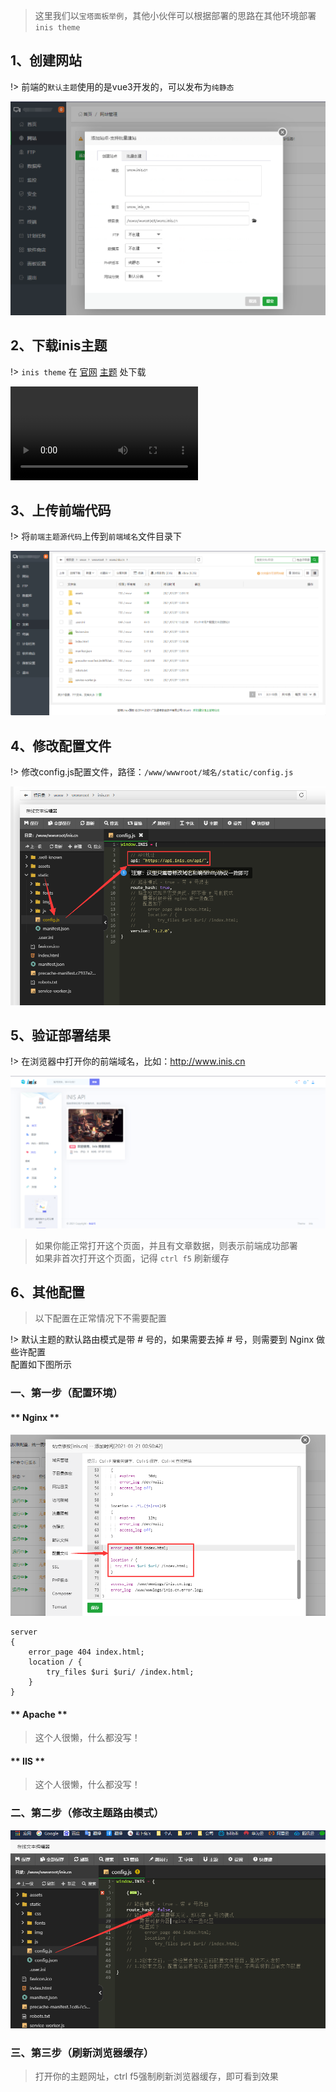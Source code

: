 > 这里我们以`宝塔面板举例`，其他小伙伴可以根据部署的思路在其他环境部署`inis theme`

## 1、创建网站

!> 前端的`默认主题`使用的是vue3开发的，可以发布为`纯静态`

![添加网站](../assets/img/start/2-1.png)

## 2、下载inis主题

!> `inis theme` 在 [官网](//inis.cc) [主题](//inis.cc/index/theme) 处下载

<video src="../assets/img/start/20210710_152935.mp4" controls="">Not Support</video>

## 3、上传前端代码

!> 将`前端主题源代码`上传到`前端域名`文件目录下

![上传前端代码](../assets/img/start/2-2.png)

## 4、修改配置文件

!> 修改config.js配置文件，路径：`/www/wwwroot/域名/static/config.js`

![修改配置文件](../assets/img/start/2-3.png)

## 5、验证部署结果

!> 在浏览器中打开你的前端域名，比如：http://www.inis.cn

![前端首页](../assets/img/start/2-4.png)

> 如果你能正常打开这个页面，并且有文章数据，则表示前端成功部署   
> 如果非首次打开这个页面，记得 `ctrl f5` 刷新缓存

## 6、其他配置

> 以下配置在正常情况下不需要配置

!> 默认主题的默认路由模式是带 # 号的，如果需要去掉 # 号，则需要到 Nginx 做些许配置   
配置如下图所示

### 一、第一步（配置环境）

<!-- tabs:start -->

#### ** Nginx **

![Nginx配置](../assets/img/start/2-5.png)

```Nginx
server
{
    error_page 404 index.html;
    location / {
        try_files $uri $uri/ /index.html;
    }
}
```

#### ** Apache **

> 这个人很懒，什么都没写！

#### ** IIS **

> 这个人很懒，什么都没写！

<!-- tabs:end -->

### 二、第二步（修改主题路由模式）

![Nginx配置](../assets/img/start/2-6.png)

### 三、第三步（刷新浏览器缓存）

> 打开你的主题网址，ctrl f5强制刷新浏览器缓存，即可看到效果
